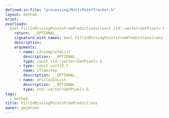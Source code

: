 ```yaml
---
defined-in-file: "processing/MultiPointTracker.h"
layout: method
brief:
overloads:
  bool FillInMissingPointsFromPredictions(const std::vector<SmtPixel> &, const uint32_t, std::vector<SmtPixel> &):
    return: __OPTIONAL__
    signature_with_names: bool FillInMissingPointsFromPredictions(const std::vector<SmtPixel> & iIncompleteList, const uint32_t iTimestep, std::vector<SmtPixel> & oFilledInList)
    description:
    arguments:
      - name: iIncompleteList
        description: __OPTIONAL__
        type: const std::vector<SmtPixel> &
      - type: const uint32_t
        name: iTimestep
        description: __OPTIONAL__
      - name: oFilledInList
        description: __OPTIONAL__
        type: std::vector<SmtPixel> &
tags:
  - method
title: FillInMissingPointsFromPredictions
owner: gwjensen
---
```

